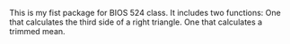 This is my fist package for BIOS 524 class. It includes two functions: One that calculates the third side of a right triangle. One that calculates a trimmed mean.
